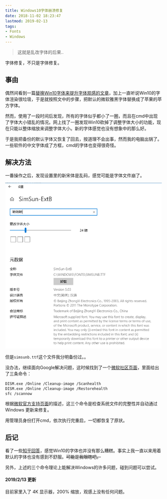 ```yaml
---
title: Windows10字体崩溃修复
date: 2018-11-02 18:23:47
lastmod: 2019-02-13
tags:
- Fonts
- Windows
---
```


> 这就是乱改字体的后果..

字体修复，不只是字体修复。

<!-- more -->

## 事由

偶然间看到一篇[替换Win10字体来提升字体观感的文章](http://www.dgtle.com/article-25875-1.html)，加上一直听说Win10的字体渲染很垃圾，于是就按照文中的步骤，把默认的微软雅黑字体替换成了苹果的苹方字体。

然而，使用了一段时间后发现，所有的字体似乎都小了一圈，而且在cmd中出现了字体大小错乱的情况。网上找了一圈发现Win10砍掉了调整字体大小的功能，现在只能以整体缩放来调整字体大小。新的字体感觉也没有想象中的那么好。

于是我把备份的默认字体又恢复了回去，按道理不会出事，然而我的电脑出锅了。一些软件的中文字体成了方框，cmd的字体也变得很奇怪。

## 解决方法

一番操作之后，发现设置里的新宋体是乱码，感觉可能是字体文件崩了。



![1541154864085](./1541154864085.png)

但是`simsunb.ttf`这个文件我分明备份过。。

没办法，继续面向Google解决问题，这时候找到了一个[微软社区页面](https://answers.microsoft.com/zh-hans/windows/forum/windows_10-ime/%E5%9C%A8windows/d575f11c-1f2e-454c-9fcd-432809f7fd76)，里面给出了三条命令：

```
DISM.exe /Online /Cleanup-image /Scanhealth
DISM.exe /Online /Cleanup-image /Restorehealth
sfc /scannow
```

根据[微软官方支持页面](https://support.microsoft.com/zh-cn/help/947821/fix-windows-update-errors-by-using-the-dism-or-system-update-readiness)的描述，这三个命令是检查系统文件的完整性并自动通过 Windows 更新来修复。

用管理员身份打开cmd，依次执行完重启，一切都恢复了原状。

## 后记

看了一些[知乎回答](https://www.zhihu.com/question/274344133)，感觉Win10的字体也并没有那么糟糕。事实上我一直以来用着默认的字体也没有感到不舒服。~~可能是我眼瞎吧。~~

另外，上述的三个命令理论上能解决Windows的许多问题，碰到问题可以尝试。

#### 2019/2/13 更新

目前家里入了 4K 显示器，200% 缩放，观感上没有任何问题。